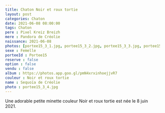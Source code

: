```yaml
---
title: Chaton Noir et roux tortie
layout: post
categories: Chaton
date: 2021-06-08 08:00:00
tags: Chaton
pere : Pixel Kreiz Breizh
mere : Pandora de Créolie
naissance: 2021-06-08
photos: [portee15_3_1.jpg, portee15_3_2.jpg, portee15_3_3.jpg, portee15_3_4.jpg, portee15_3_5.jpg, portee15_3_6.jpg, portee15_3_7.jpg ]
sexe : Femelle
porteeId : Portee15
reserve : false
option : false
vendu : false
album : https://photos.app.goo.gl/pmN4xrxinhoejjvR7
couleur : Noir et roux tortie
name : Sequoïa de Créolie
photo : portee15_3_4.jpg
---
```


Une adorable petite minette couleur Noir et roux tortie est née le 8 juin 2021.
